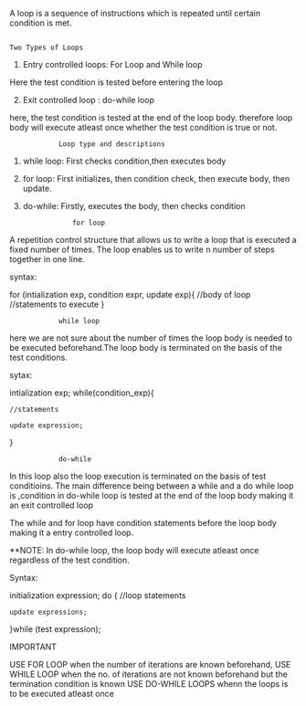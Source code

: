 A loop is a sequence of instructions which is repeated until certain condition is met.


                                                                        Two Types of Loops

1)   Entry controlled loops: For Loop and While loop

Here the test condition is tested before entering the loop

2)   Exit controlled loop : do-while loop

here, the test condition is tested at the end of the loop body. therefore loop body will execute atleast once whether the test condition is true or not.


                Loop type and descriptions

1)  while loop: First checks condition,then executes body

2)  for loop: First initializes, then condition check, then execute body, then update.

3)  do-while: Firstly, executes the body, then checks condition


                    for loop

A repetition control structure that allows us to write a loop that is executed a fixed number of times. The loop enables us to write n number of steps together in one line.

syntax:

for (intialization exp, condition expr, update exp){
    //body of loop
    //statements to execute
}

                while loop

here we are not sure about the number of times the loop body is needed to be executed beforehand.The loop body is terminated on the basis of the test conditions.

sytax:

intialization exp;
while(condition_exp){

    //statements

    update expression;
}



                do-while

In this loop also the loop execution is terminated on the basis of test conditioins.
The main difference being between a while and a do while loop is ,condition in  do-while loop is tested at the end of the loop body making it an exit controlled loop

The while and for loop have condition statements before the loop body making it a entry controlled loop.

**NOTE: In do-while loop, the loop body will execute atleast once regardless of the test condition.



Syntax:

initialization expression;
do {
    //loop statements

    update expressions;
}while (test expression);



IMPORTANT

USE FOR LOOP when the number of iterations are known beforehand,
USE WHILE LOOP when the no. of iterations are not known beforehand but the termination condition is known
USE DO-WHILE LOOPS whenn the loops is to be executed atleast once 

